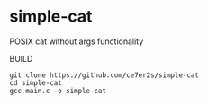 # simple-cat
POSIX cat without args functionality

BUILD

```
git clone https://github.com/ce7er2s/simple-cat
cd simple-cat
gcc main.c -o simple-cat
```
